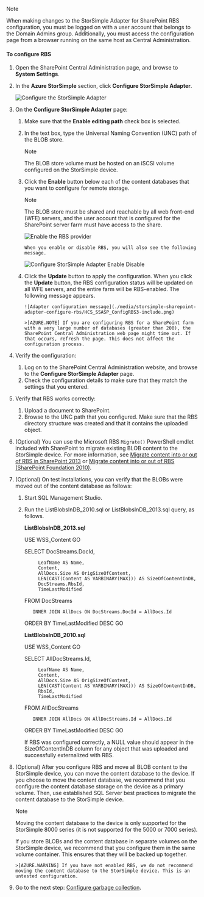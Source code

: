 <!--author=SharS last changed: 1/14/2016 -->

> [!NOTE]
> When making changes to the StorSimple Adapter for SharePoint RBS configuration, you must be logged on with a user account that belongs to the Domain Admins group. Additionally, you must access the configuration page from a browser running on the same host as Central Administration.
> 
> 

#### To configure RBS
1. Open the SharePoint Central Administration page, and browse to **System Settings**. 
2. In the **Azure StorSimple** section, click **Configure StorSimple Adapter**.
   
    ![Configure the StorSimple Adapter](./media/storsimple-sharepoint-adapter-configure-rbs/HCS_SSASP_ConfigRBS1-include.png) 
3. On the **Configure StorSimple Adapter** page:
   
   1. Make sure that the **Enable editing path** check box is selected.
   2. In the text box, type the Universal Naming Convention (UNC) path of the BLOB store.
      
      > [!NOTE]
      > The BLOB store volume must be hosted on an iSCSI volume configured on the StorSimple device.
      > 
   3. Click the **Enable** button below each of the content databases that you want to configure for remote storage.
      
      > [!NOTE]
      > The BLOB store must be shared and reachable by all web front-end (WFE) servers, and the user account that is configured for the SharePoint server farm must have access to the share.
      > 
      > 
      
         ![Enable the RBS provider](./media/storsimple-sharepoint-adapter-configure-rbs/HCS_SSASP_ConfigRBS2-include.png)
      
          When you enable or disable RBS, you will also see the following message.
      
         ![Configure StorSimple Adapter Enable Disable](./media/storsimple-sharepoint-adapter-configure-rbs/HCS_ConfigureStorSimpleAdapterEnableDisableMessage-include.png)
   4. Click the **Update** button to apply the configuration. When you click the **Update** button, the RBS configuration status will be updated on all WFE servers, and the entire farm will be RBS-enabled. The following message appears.
      
          ![Adapter configuration message](./media/storsimple-sharepoint-adapter-configure-rbs/HCS_SSASP_ConfigRBS3-include.png)
      
          >[AZURE.NOTE] If you are configuring RBS for a SharePoint farm with a very large number of databases (greater than 200), the SharePoint Central Administration web page might time out. If that occurs, refresh the page. This does not affect the configuration process.
4. Verify the configuration:
   
   1. Log on to the SharePoint Central Administration website, and browse to the **Configure StorSimple Adapter** page.
   2. Check the configuration details to make sure that they match the settings that you entered. 
5. Verify that RBS works correctly:
   
   1. Upload a document to SharePoint. 
   2. Browse to the UNC path that you configured. Make sure that the RBS directory structure was created and that it contains the uploaded object.
6. (Optional) You can use the Microsoft RBS `Migrate()` PowerShell cmdlet included with SharePoint to migrate existing BLOB content to the StorSimple device. For more information, see [Migrate content into or out of RBS in SharePoint 2013](https://technet.microsoft.com/library/ff628254\(v=office.15\).aspx) or [Migrate content into or out of RBS (SharePoint Foundation 2010)](https://technet.microsoft.com/library/ff628255\(v=office.14\).aspx).
7. (Optional) On test installations, you can verify that the BLOBs were moved out of the content database as follows: 
   
   1. Start SQL Management Studio.
   2. Run the ListBlobsInDB_2010.sql or ListBlobsInDB_2013.sql query, as follows.
      
      **ListBlobsInDB_2013.sql**
      
        USE WSS_Content
        GO
      
        SELECT DocStreams.DocId,
      
               LeafName AS Name,
               Content,
               AllDocs.Size AS OrigSizeOfContent,
               LEN(CAST(Content AS VARBINARY(MAX))) AS SizeOfContentInDB,
               DocStreams.RbsId,
               TimeLastModified
      
        FROM DocStreams
      
             INNER JOIN AllDocs ON DocStreams.DocId = AllDocs.Id
        ORDER BY TimeLastModified DESC
        GO
      
      **ListBlobsInDB_2010.sql**
      
        USE WSS_Content
        GO
      
        SELECT AllDocStreams.Id,
      
               LeafName AS Name,
               Content,
               AllDocs.Size AS OrigSizeOfContent,
               LEN(CAST(Content AS VARBINARY(MAX))) AS SizeOfContentInDB,
               RbsId,
               TimeLastModified
        FROM AllDocStreams
      
             INNER JOIN AllDocs ON AllDocStreams.Id = AllDocs.Id
        ORDER BY TimeLastModified DESC
        GO
      
      If RBS was configured correctly, a NULL value should appear in the SizeOfContentInDB column for any object that was uploaded and successfully externalized with RBS.
8. (Optional) After you configure RBS and move all BLOB content to the StorSimple device, you can move the content database to the device. If you choose to move the content database, we recommend that you configure the content database storage on the device as a primary volume. Then, use established SQL Server best practices to migrate the content database to the StorSimple device. 
   
   > [!NOTE]
   > Moving the content database to the device is only supported for the StorSimple 8000 series (it is not supported for the 5000 or 7000 series).
   > 
   > 
   
     If you store BLOBs and the content database in separate volumes on the StorSimple device, we recommend that you configure them in the same volume container. This ensures that they will be backed up together.
   
       >[AZURE.WARNING] If you have not enabled RBS, we do not recommend moving the content database to the StorSimple device. This is an untested configuration.
9. Go to the next step: [Configure garbage collection](#configure-garbage-collection).

[6]: https://technet.microsoft.com/library/ff628254(v=office.15).aspx
[7]: https://technet.microsoft.com/library/ff628255(v=office.14).aspx
